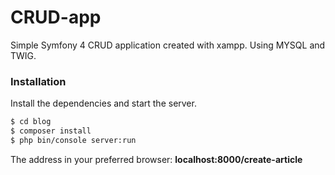 # CRUD-app
Simple Symfony 4 CRUD application created with xampp. Using MYSQL and TWIG.

### Installation

Install the dependencies and start the server.

```sh
$ cd blog
$ composer install
$ php bin/console server:run
```

The address in your preferred browser: **localhost:8000/create-article**

